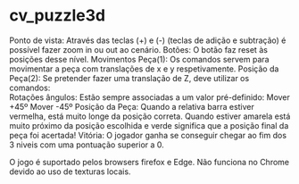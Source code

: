 # cv_puzzle3d

Ponto de vista: Através das teclas (+) e (-) (teclas de adição e subtração) é possível fazer zoom in ou out ao cenário. 
Botões: O botão  faz reset às posições desse nível. 
Movimentos Peça(1): Os comandos  servem para movimentar a peça com translações de x e y respetivamente. 
Posição da Peça(2): Se pretender fazer uma translação de Z, deve utilizar os comandos:  
Rotações ângulos: Estão sempre associadas a um valor pré-definido: 
 Mover +45º
 Mover -45º
Posição da Peça: Quando a relativa barra estiver vermelha, está muito longe da posição correta. Quando estiver amarela está muito próximo da posição escolhida e verde significa que a posição final da peça foi acertada! 
Vitória: O jogador ganha se conseguir chegar ao fim dos 3 niveis com uma pontuação superior a 0. 

O jogo é suportado pelos browsers firefox e Edge. Não funciona no Chrome devido ao uso de texturas locais.